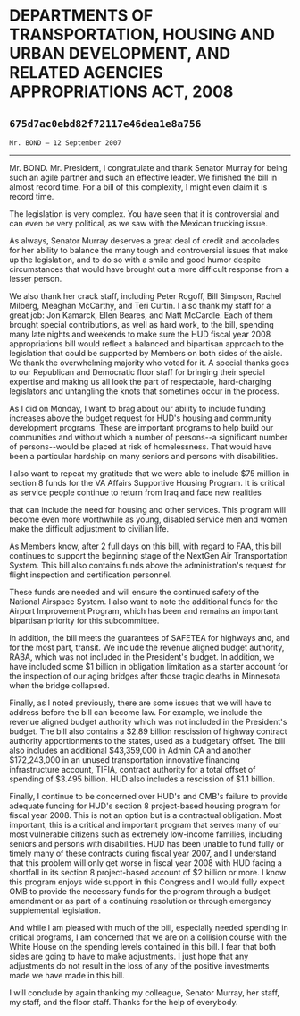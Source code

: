 # DEPARTMENTS OF TRANSPORTATION, HOUSING AND URBAN DEVELOPMENT, AND  RELATED AGENCIES APPROPRIATIONS ACT, 2008
## `675d7ac0ebd82f72117e46dea1e8a756`
`Mr. BOND — 12 September 2007`

---


Mr. BOND. Mr. President, I congratulate and thank Senator Murray for 
being such an agile partner and such an effective leader. We finished 
the bill in almost record time. For a bill of this complexity, I might 
even claim it is record time.

The legislation is very complex. You have seen that it is 
controversial and can even be very political, as we saw with the 
Mexican trucking issue.

As always, Senator Murray deserves a great deal of credit and 
accolades for her ability to balance the many tough and controversial 
issues that make up the legislation, and to do so with a smile and good 
humor despite circumstances that would have brought out a more 
difficult response from a lesser person.

We also thank her crack staff, including Peter Rogoff, Bill Simpson, 
Rachel Milberg, Meaghan McCarthy, and Teri Curtin. I also thank my 
staff for a great job: Jon Kamarck, Ellen Beares, and Matt McCardle. 
Each of them brought special contributions, as well as hard work, to 
the bill, spending many late nights and weekends to make sure the HUD 
fiscal year 2008 appropriations bill would reflect a balanced and 
bipartisan approach to the legislation that could be supported by 
Members on both sides of the aisle. We thank the overwhelming majority 
who voted for it. A special thanks goes to our Republican and 
Democratic floor staff for bringing their special expertise and making 
us all look the part of respectable, hard-charging legislators and 
untangling the knots that sometimes occur in the process.

As I did on Monday, I want to brag about our ability to include 
funding increases above the budget request for HUD's housing and 
community development programs. These are important programs to help 
build our communities and without which a number of persons--a 
significant number of persons--would be placed at risk of homelessness. 
That would have been a particular hardship on many seniors and persons 
with disabilities.

I also want to repeat my gratitude that we were able to include $75 
million in section 8 funds for the VA Affairs Supportive Housing 
Program. It is critical as service people continue to return from Iraq 
and face new realities


that can include the need for housing and other services. This program 
will become even more worthwhile as young, disabled service men and 
women make the difficult adjustment to civilian life.

As Members know, after 2 full days on this bill, with regard to FAA, 
this bill continues to support the beginning stage of the NextGen Air 
Transportation System. This bill also contains funds above the 
administration's request for flight inspection and certification 
personnel.

These funds are needed and will ensure the continued safety of the 
National Airspace System. I also want to note the additional funds for 
the Airport Improvement Program, which has been and remains an 
important bipartisan priority for this subcommittee.

In addition, the bill meets the guarantees of SAFETEA for highways 
and, and for the most part, transit. We include the revenue aligned 
budget authority, RABA, which was not included in the President's 
budget. In addition, we have included some $1 billion in obligation 
limitation as a starter account for the inspection of our aging bridges 
after those tragic deaths in Minnesota when the bridge collapsed.

Finally, as I noted previously, there are some issues that we will 
have to address before the bill can become law. For example, we include 
the revenue aligned budget authority which was not included in the 
President's budget. The bill also contains a $2.89 billion rescission 
of highway contract authority apportionments to the states, used as a 
budgetary offset. The bill also includes an additional $43,359,000 in 
Admin CA and another $172,243,000 in an unused transportation 
innovative financing infrastructure account, TIFIA, contract authority 
for a total offset of spending of $3.495 billion. HUD also includes a 
rescission of $1.1 billion.

Finally, I continue to be concerned over HUD's and OMB's failure to 
provide adequate funding for HUD's section 8 project-based housing 
program for fiscal year 2008. This is not an option but is a 
contractual obligation. Most important, this is a critical and 
important program that serves many of our most vulnerable citizens such 
as extremely low-income families, including seniors and persons with 
disabilities. HUD has been unable to fund fully or timely many of these 
contracts during fiscal year 2007, and I understand that this problem 
will only get worse in fiscal year 2008 with HUD facing a shortfall in 
its section 8 project-based account of $2 billion or more. I know this 
program enjoys wide support in this Congress and I would fully expect 
OMB to provide the necessary funds for the program through a budget 
amendment or as part of a continuing resolution or through emergency 
supplemental legislation.

And while I am pleased with much of the bill, especially needed 
spending in critical programs, I am concerned that we are on a 
collision course with the White House on the spending levels contained 
in this bill. I fear that both sides are going to have to make 
adjustments. I just hope that any adjustments do not result in the loss 
of any of the positive investments made we have made in this bill.

I will conclude by again thanking my colleague, Senator Murray, her 
staff, my staff, and the floor staff. Thanks for the help of everybody.